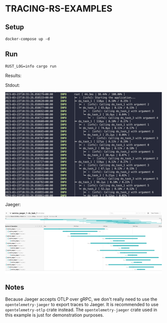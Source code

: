 # TRACING-RS-EXAMPLES

## Setup
```
docker-compose up -d
```

## Run
```
RUST_LOG=info cargo run
```

Results:

Stdout:

![Stdout](./images/stdout.png)

Jaeger:

![Jager](./images/jaeger.png)

## Notes
Because Jaeger accepts OTLP over gRPC, we don't really need to use the `opentelemetry-jaeger` to export traces to Jaeger. It is recommended to use `opentelemetry-otlp` crate instead. The `opentelemetry-jaeger` crate used in this example is just for demonstration purposes.